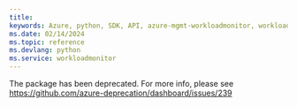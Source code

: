 ```yaml
---
title: 
keywords: Azure, python, SDK, API, azure-mgmt-workloadmonitor, workloadmonitor
ms.date: 02/14/2024
ms.topic: reference
ms.devlang: python
ms.service: workloadmonitor
---
```

The package has been deprecated. For more info, please see https://github.com/azure-deprecation/dashboard/issues/239

